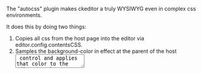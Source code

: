 The "autocss" plugin makes ckeditor a truly WYSIWYG even in complex css environments.

It does this by doing two things:
1. Copies all css from the host page into the editor via editor.config.contentsCSS.
1. Samples the background-color in effect at the parent of the host <textarea> control and applies that color to the editor so that you get appropriate background color for even better WYSIWYG.

This plugin has jQuery included inline; if your site already uses jQuery, you could save room by removing it. Or someone could optimize out the parts that we need (just a selector for all included css and a cross-browser getComputedStyle).
